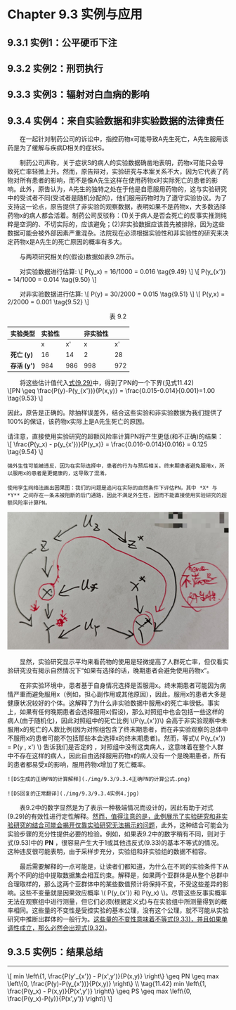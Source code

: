 # Chapter 9.3 实例与应用

## 9.3.1 实例1：公平硬币下注


## 9.3.2 实例2：刑罚执行


## 9.3.3 实例3：辐射对白血病的影响


## 9.3.4 实例4：来自实验数据和非实验数据的法律责任
&emsp;&emsp;在一起针对制药公司的诉讼中，指控药物x可能导致A先生死亡，A先生服用该药是为了缓解与疾病D相关的症状S。

&emsp;&emsp;制药公司声称，关于症状S的病人的实验数据确凿地表明，药物x可能只会导致死亡率轻微上升。然而，原告辩对，实验研究与本案关系不大，因为它代表了药物对所有患者的影响，而不是像A先生这样在使用药物x时实际死亡的患者的影响。此外，原告认为，A先生的独特之处在于他是自愿服用药物的，这与实验研究中的受试者不同(受试者是随机分配的)，他们服用药物时为了遵守实验协议。为了支持这一论点，原告提供了非实验的观察数据，表明如果不是药物x，大多数选择药物x的病人都会活着。制药公司反驳称：(1)关于病人是否会死亡的反事实推测纯粹是空洞的、不切实际的，应该避免；(2)非实验数据应该首先被排除，因为这些数据可能会被外部因素严重混杂。法院现在必须根据实验性和非实验性的研究来决定药物x是A先生的死亡原因的概率有多大。  

&emsp;&emsp;与两项研究相关的(假设)数据如表9.2所示。

&emsp;&emsp;对实验数据进行估算:
\\[ P(y_x) = 16/1000 = 0.016  \tag{9.49} \\]
\\[ P(y_{x'}) = 14/1000 = 0.014  \tag{9.50} \\]

&emsp;&emsp;对非实验数据进行估算:
\\[ P(y) = 30/2000 = 0.015  \tag{9.51} \\]
\\[ P(y,x) = 2/2000 = 0.001  \tag{9.52} \\]

<p align="center" >表 9.2</p>

|   实验类型     | 实验性 |  | 非实验性|    |
|----------------|---------------|---------------|---------------|--|
|               |x |x'| x |x'|
| **死亡 (y)** | 16|14            |2     | 28           |
| **存活 (y')** | 984  | 986  |    998  | 972|

&emsp;&emsp;将这些估计值代入[式(9.29)](./chapter_9_2.md#thm9.2.15)中，得到了PN的一个下界(见式11.42)  
\\[PN \geq \frac{P(y)-P(y_{x'})}{P(x,y)} = \frac{0.015-0.014}{0.001}=1.00 \tag{9.53} \\]

因此，原告是正确的。除抽样误差外，结合这些实验和非实验数据为我们提供了100%的保证，该药物x实际上是A先生死亡的原因。

请注意，直接使用实验研究的超额风险率计算PN将产生更低(和不正确)的结果：  
\\[ \frac{P(y_x) - p(y_{x'})}{P(y_x)} = \frac{0.016-0.014}{0.016} = 0.125 \tag{9.54} \\]
```admonish caution title="不满足(强)外生性"
强外生性可能被违反，因为在实际选择中，患者的行为与预后相关。终末期患者避免服用x，所以服用x的患者是更健康的，这导致了混淆。

使用孪生网络法画出因果图：我们的问题是追问在实际的自然条件下评估PN，其中 *X* 与 *Y** 之间存在一条未被阻断的后门通路，因此不满足外生性，因而不能直接使用实验研究的超额风险率计算PN。

```

![孪生网络法](./img/9.3/9.3.4孪生网络法.jpg)

&emsp;&emsp;显然，实验研究显示平均来看药物的使用是轻微提高了人群死亡率，但仅看实验研究没有揭示自然情况下“如果有选择的话，晚期患者会避免使用药物x”。

&emsp;&emsp;在非实验环境中，患者基于自身情况选择是否服用x。终末期患者可能因为病情严重而避免服用x（例如，担心副作用或其他原因），因此，服用x的患者大多是健康状况较好的个体。这解释了为什么非实验数据中服用x的死亡率很低。事实上，如果有任何晚期患者会选择服用x(假设)，那么对照组中也会包括一些这样的病人(由于随机化)，因此对照组中的死亡比例 \\(P(y_{x'})\\) 会高于非实验观察中未服用x的死亡的人数比例(因为对照组包含了终末期患者，而在非实验观察的总体中不服用x的患者可能不包括那些本会选择x的终末期患者)。然而，等式\\( P(y_{x'}) = P(y , x') \\) 告诉我们是否定的 ，对照组中没有这类病人，这意味着在整个人群中不存在这样的病人，因此自由选择服用药物x的病人没有一个是晚期患者，所有的患者都易受x的影响，服用药物x增加了死亡概率。 

```admonish caution title="关键概念与逻辑链"
![DS生成的正确PN的计算解释](./img/9.3/9.3.4正确PN的计算公式.png)

![DS回复的正常翻译](./img/9.3/9.3.4实例4.jpg)

```

&emsp;&emsp;表9.2中的数字显然是为了表示一种极端情况而设计的，因此有助于对式(9.29)的有效性进行定性解释。<a id="exm9.3.4">[然而，值得注意的是，此例展示了实验研究和非实验研究的结合可能会揭开仅靠实验研究无法揭示的问题](./chapter_9.md#exm9.3.4)</a>，此外，这种结合可能会为实验步骤的充分性提供必要的检验。例如，如果表9.2中的数字稍有不同，则对于式(9.53)中的 **PN** ，很容易产生大于1或其他违反式(9.33)的基本不等式的情况。这种违反很可能表明，由于采样步充分，实验组和非实验组的数据不相容。  

&emsp;&emsp;最后需要解释的一点可能是，让读者们都知道，为什么在不同的实验条件下从两个不同的组中提取数据集会相互约束。解释是，如果两个亚群体是从整个总群中合理取样的，那么这两个亚群体中的某些数值预计将保持不变，不受这些差异的影响。这些不变量就是因果效应概率 \\( P(y_{x'}) 和 P(y_x) \\)。尽管这些反事实概率无法在观察组中进行测量，但它们必须(根据定义式)与在实验组中所测量得到的概率相同。这些量的不变性是受控实验的基本公理，没有这个公理，就不可能从实验研究中推断出群体的一般行为。<a id = "ref9.3.4">[这些量的不变性意味着不等式(9.33)，并且如果单调性成立，那么必然会出现式(9.32)](./chapter_9_2.md#ref9.2.4)</a>。

## 9.3.5 实例5：结果总结


***

\\[ min \left\\{1, \frac{P(y'\_{x'}) - P(x',y')}{P(x,y)}  \right\\} \geq PN \geq max \left\\{0, \frac{P(y)-P(y_{x'})}{P(x,y)} \right\\}   \\\\    \tag{11.42}
 min \left\\{1, \frac{P(y_x) - P(x,y)}{P(x',y')}  \right\\} \geq PS \geq max \left\\{0, \frac{P(y_x)-P(y)}{P(x',y')} \right\\}
 \\]